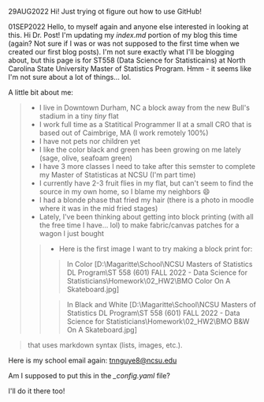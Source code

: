 29AUG2022
Hi! Just trying ot figure out how to use GitHub!

01SEP2022
Hello, to myself again and anyone else interested in looking at this. Hi Dr. Post! I'm updating my _index.md_ portion of my blog this time (again? Not sure if I was or was not supposed to the first time when we created our first blog posts). I'm not sure exactly what I'll be blogging about, but this page is for ST558 (Data Science for Statisticains) at North Carolina State University Master of Statistics Program. Hmm - it seems like I'm not sure about a lot of things... lol. 

A little bit about me:
> - I live in Downtown Durham, NC a block away from the new Bull's stadium in a tiny *tiny* flat
> - I work full time as a Statitical Programmer II at a small CRO that is based out of Caimbrige, MA (I work remotely 100%)
> - I have not pets nor children yet
> - I like the color black and green has been growing on me lately (sage, olive, seafoam green)
> - I have 3 more classes I need to take after this semster to complete my Master of Statisticas at NCSU (I'm part time)
> - I currently have 2-3 fruit flies in my flat, but can't seem to find the source in my own home, so I blame my neighbors :smile:
> - I had a blonde phase that fried my hair (there is a photo in moodle where it was in the mid fried stages)
> - Lately, I've been thinking about getting into block printing (with all the free time I have... lol) to make fabric/canvas patches for a wagon I just bought   
>
>> - Here is the first image I want to try making a block print for:
>>> In Color
>>> [D:\Magaritte\School\NCSU Masters of Statistics DL Program\ST 558 (601) FALL 2022 - Data Science for Statisticians\Homework\02_HW2\BMO Color On A Skateboard.jpg]
>> 
>>> In Black and White
>>> [D:\Magaritte\School\NCSU Masters of Statistics DL Program\ST 558 (601) FALL 2022 - Data Science for Statisticians\Homework\02_HW2\BMO B&W On A Skateboard.jpg]

> that uses markdown syntax (lists, images, etc.). 

Here is my school email again: tnnguye8@ncsu.edu 

Am I supposed to put this in the *_config.yaml* file?

I'll do it there too!

